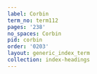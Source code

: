 ```yaml
---
label: Corbin
term_no: term112
pages: '238'
no_spaces: Corbin
pid: corbin
order: '0203'
layout: generic_index_term
collection: index-headings
---
```

